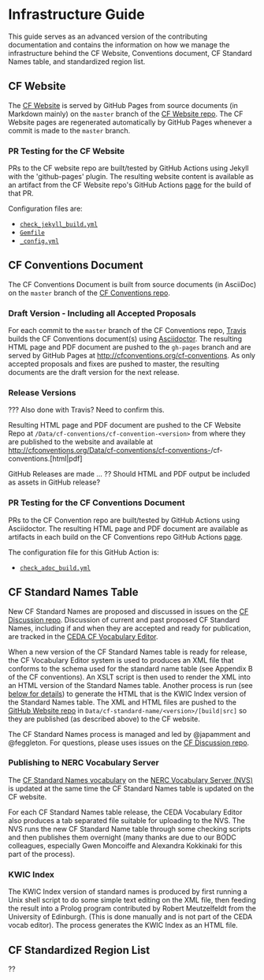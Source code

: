 # Infrastructure Guide

This guide serves as an advanced version of the contributing documentation
and contains the information on how we manage the infrastructure
behind the CF Website, Conventions document, CF Standard Names table,
and standardized region list.

## CF Website

The [CF Website](http://cfconventions.org) is served by GitHub Pages
from source documents (in Markdown mainly) on the `master` branch
of the [CF Website repo](https://github.com/cf-convention/cf-convention.github.io).
The CF Website pages are regenerated automatically by GitHub Pages
whenever a commit is made to the `master` branch.

### PR Testing for the CF Website

PRs to the CF website repo are built/tested by GitHub Actions
using Jekyll with the 'github-pages' plugin.
The resulting website content is available as an artifact
from the CF Website repo's GitHub Actions [page](https://github.com/cf-convention/cf-convention.github.io/actions) 
for the build of that PR.

Configuration files are:
- [`check_jekyll_build.yml`](https://github.com/cf-convention/cf-convention.github.io/blob/master/.github/workflows/check_jekyll_build.yml)
- [`Gemfile`](https://github.com/cf-convention/cf-convention.github.io/blob/master/Gemfile)
- [`_config.yml`](https://github.com/cf-convention/cf-convention.github.io/blob/master/_config.yml)

## CF Conventions Document
The CF Conventions Document is built from source documents (in AsciiDoc)
on the `master` branch of the [CF Conventions repo](https://github.com/cf-convention/cf-conventions).

### Draft Version - Including all Accepted Proposals 
For each commit to the `master` branch of the CF Conventions repo,
[Travis](https://travis-ci.org) builds the CF Conventions document(s)
using [Asciidoctor](https://asciidoctor.org/).
The resulting HTML page and PDF document are pushed to the `gh-pages` branch
and are served by GitHub Pages at http://cfconventions.org/cf-conventions.
As only accepted proposals and fixes are pushed to master, the resulting documents
are the draft version for the next release.

### Release Versions
??? Also done with Travis? Need to confirm this.

Resulting HTML page and PDF document are pushed to the CF Website Repo
at `/Data/cf-conventions/cf-convention-<version>`
from where they are published to the website
and available at
http://cfconventions.org/Data/cf-conventions/cf-conventions-<version>/cf-conventions.[html|pdf]

GitHub Releases are made ...
?? Should HTML and PDF output be included as assets in GitHub release?

### PR Testing for the CF Conventions Document 
PRs to the CF Convention repo are built/tested by GitHub Actions
using Asciidoctor. The resulting HTML page and PDF document are available
as artifacts in each build on the CF Conventions repo GitHub Actions [page](https://github.com/cf-convention/cf-conventions/actions).

The configuration file for this GitHub Action is:
- [`check_adoc_build.yml`](https://github.com/cf-convention/cf-conventions/blob/master/.github/workflows/check_adoc_build.yml)

## CF Standard Names Table
New CF Standard Names are proposed and discussed in issues on the
[CF Discussion repo][cf-discuss].
Discussion of current and past proposed CF Standard Names,
including if and when they are accepted and ready for publication,
are tracked in the [CEDA CF Vocabulary Editor](http://cfeditor.ceda.ac.uk/proposals/1).

When a new version of the CF Standard Names table is ready for release,
the CF Vocabulary Editor system is used to produces an XML file
that conforms to the schema used for the standard name table
(see Appendix B of the CF conventions).
An XSLT script is then used to render the XML into an HTML version of the Standard Names table.
Another process is run (see [below for details](#kwic-index)) to generate the HTML that is
the KWIC Index version of the Standard Names table.
The XML and HTML files are pushed to the [GitHub Website repo](https://github.com/cf-convention/cf-convention.github.io)
in `Data/cf-standard-name/<version>/[build|src]` so they are published (as described above) to the CF website.

The CF Standard Names process is managed and led by @japamment and @feggleton.
For questions, please uses issues on the [CF Discussion repo][cf-discuss].

### Publishing to NERC Vocabulary Server
The [CF Standard Names vocabulary](http://vocab.nerc.ac.uk/collection/P07/current/)
on the [NERC Vocabulary Server (NVS)](http://vocab.nerc.ac.uk/)
is updated at the same time the CF Standard Names table is updated on the CF website.

For each CF Standard Names table release, the CEDA Vocabulary Editor
also produces a tab separated file suitable for uploading to the NVS.
The NVS runs the new CF Standard Name table through some checking scripts
and then publishes them overnight (many thanks are due to our BODC colleagues,
especially Gwen Moncoiffe and Alexandra Kokkinaki for this part of the process).

### KWIC Index

The KWIC Index version of standard names is produced by first running a Unix shell script
to do some simple text editing on the XML file,
then feeding the result into a Prolog program
contributed by Robert Meutzelfeldt from the University of Edinburgh.
(This is done manually and is not part of the CEDA vocab editor).
The process generates the KWIC Index as an HTML file.

## CF Standardized Region List 

??

[cf-discuss]: https://github.com/cf-convention/discuss